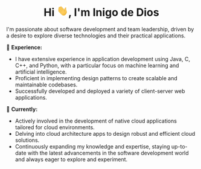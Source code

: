 <h1 align="center">Hi <img src="https://raw.githubusercontent.com/ABSphreak/ABSphreak/master/gifs/Hi.gif" width="30px">, I'm Inigo de Dios</h1>

I'm passionate about software development and team leadership, driven by a desire to explore diverse technologies and their practical applications.

🚀 **Experience:** 
- I have extensive experience in application development using Java, C, C++, and Python, with a particular focus on machine learning and artificial intelligence.
- Proficient in implementing design patterns to create scalable and maintainable codebases.
- Successfully developed and deployed a variety of client-server web applications.

🔭 **Currently:** 
- Actively involved in the development of native cloud applications tailored for cloud environments.
- Delving into cloud architecture apps to design robust and efficient cloud solutions.
- Continuously expanding my knowledge and expertise, staying up-to-date with the latest advancements in the software development world and always eager to explore and experiment.

